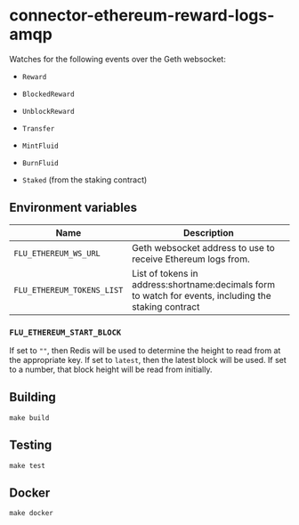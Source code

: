 
# connector-ethereum-reward-logs-amqp

Watches for the following events over the Geth websocket:

- `Reward`

- `BlockedReward`

- `UnblockReward`

- `Transfer`

- `MintFluid`

- `BurnFluid`

- `Staked` (from the staking contract)

## Environment variables

|             Name             |                                  Description
|------------------------------|------------------------------------------------------------------------------|
| `FLU_ETHEREUM_WS_URL`                      | Geth websocket address to use to receive Ethereum logs from. |
| `FLU_ETHEREUM_TOKENS_LIST`                      | List of tokens in address:shortname:decimals form to watch for events, including the staking contract |

### `FLU_ETHEREUM_START_BLOCK`

If set to `""`, then Redis will be used to determine the height to read
from at the appropriate key. If set to `latest`, then the latest block
will be used. If set to a number, that block height will be read from
initially.

## Building

    make build

## Testing

    make test

## Docker

    make docker
